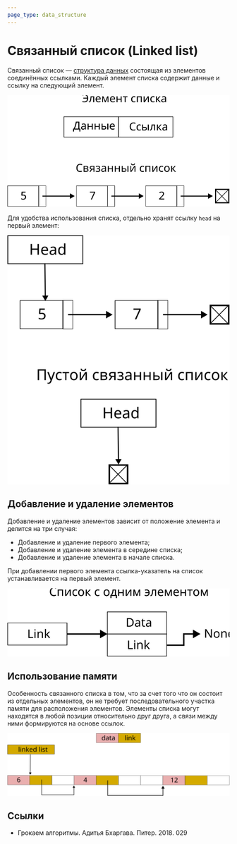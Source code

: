 ```yaml
---
page_type: data_structure
---
```


# Связанный список (Linked list)

Связанный список — [структура данных](20221025223341.md) состоящая из элементов соединённых ссылками. Каждый элемент списка содержит данные и ссылку на следующий элемент.

![](images/linked_list01.svg)

Для удобства использования списка, отдельно хранят ссылку `head` на первый элемент:

![](images/linked_list02.svg)


## Добавление и удаление элементов

Добавление и удаление элементов зависит от положение элемента и делится на три случая:

- Добавление и удаление первого элемента;
- Добавление и удаление элемента в середине списка;
- Добавление и удаление элемента в начале списка.

При добавлении первого элемента ссылка-указатель на список устанавливается на первый элемент.

![](images/linked_list03.svg)

## Использование памяти

Особенность связанного списка в том, что за счет того что он состоит из отдельных элементов, он не требует последовательного участка памяти для расположения элементов. Элементы списка могут находятся в любой позиции относительно друг друга, а связи между ними формируются на основе ссылок.

![](images/linked_list04.svg)

## Ссылки

- Грокаем алгоритмы. Адитья Бхаргава. Питер. 2018. 029

